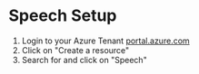 # Speech Setup
1. Login to your Azure Tenant [portal.azure.com](https://portal.azure.com)
1. Click on "Create a resource"
1. Search for and click on "Speech"
